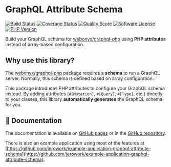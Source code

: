 # GraphQL Attribute Schema

[![Build Status](https://scrutinizer-ci.com/g/jerowork/graphql-attribute-schema/badges/build.png?b=main)](https://github.com/jerowork/graphql-attribute-schema/actions)
[![Coverage Status](https://img.shields.io/scrutinizer/coverage/g/jerowork/graphql-attribute-schema.svg?style=flat)](https://scrutinizer-ci.com/g/jerowork/graphql-attribute-schema/code-structure)
[![Quality Score](https://img.shields.io/scrutinizer/g/jerowork/graphql-attribute-schema.svg?style=flat)](https://scrutinizer-ci.com/g/jerowork/graphql-attribute-schema)
[![Software License](https://img.shields.io/badge/license-MIT-brightgreen.svg?style=flat)](LICENSE)
[![PHP Version](https://img.shields.io/badge/php-%5E8.3-8892BF.svg?style=flat)](https://packagist.org/packages/jerowork/graphql-attribute-schema)

Build your GraphQL schema for [webonyx/graphql-php](https://github.com/webonyx/graphql-php) using **PHP attributes** instead of array-based configuration.

## Why use this library?

The [webonyx/graphql-php](https://github.com/webonyx/graphql-php) package requires a **schema** to run a GraphQL server. Normally, this schema is defined based on array configuration. 

This package introduces PHP attributes to configure your GraphQL schema instead. By adding attributes (`#[Mutation]`, `#[Query]`, `#[Type]`, etc.) directly to your classes, this library **automatically generates** the GraphQL schema for you.

## 📖 Documentation

The documentation is available on [GitHub pages](https://jerowork.github.io/graphql-attribute-schema/docs) or in the [GitHub repository](https://github.com/jerowork/graphql-attribute-schema/blob/main/docs/index.md).

There is also an example application using most of the features at [https://github.com/jerowork/example-application-graphql-attribute-schema](https://github.com/jerowork/example-application-graphql-attribute-schema).
